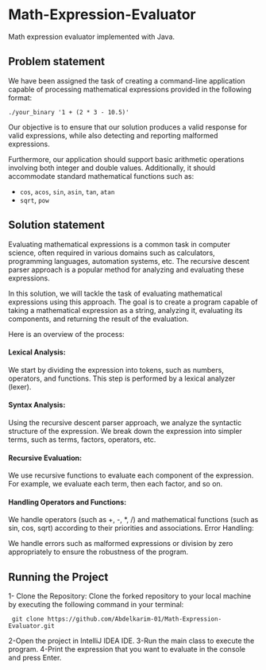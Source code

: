 # Math-Expression-Evaluator
Math expression evaluator implemented with Java.
## Problem statement
We have been assigned the task of creating a command-line application capable of processing
mathematical expressions provided in the following format:
````
./your_binary '1 + (2 * 3 - 10.5)'
````
Our objective is to ensure that our solution produces a valid response for valid expressions, 
while also detecting and reporting malformed expressions.

Furthermore, our application should support basic arithmetic operations involving both integer
and double values. Additionally, it should accommodate standard mathematical functions such as:
- `cos`, `acos`, `sin`, `asin`, `tan`, `atan`
- `sqrt`, `pow`

## Solution statement

Evaluating mathematical expressions is a common task in computer science, often required in various
domains such as calculators, programming languages, automation systems, etc. The recursive descent parser
approach is a popular method for analyzing and evaluating these expressions.

In this solution, we will tackle the task of evaluating mathematical expressions using this approach.
The goal is to create a program capable of taking a mathematical expression as a string, analyzing it,
evaluating its components, and returning the result of the evaluation.

Here is an overview of the process:

#### Lexical Analysis:
We start by dividing the expression into tokens, such as numbers, operators, and functions. 
This step is performed by a lexical analyzer (lexer).
#### Syntax Analysis:
Using the recursive descent parser approach, we analyze the syntactic structure of the expression.
We break down the expression into simpler terms, such as terms, factors, operators, etc.
#### Recursive Evaluation:
We use recursive functions to evaluate each component of the expression. For example,
we evaluate each term, then each factor, and so on.
#### Handling Operators and Functions:
We handle operators (such as +, -, *, /) and mathematical functions (such as sin, cos, sqrt) according 
to their priorities and associations.
Error Handling:

We handle errors such as malformed expressions or division by zero appropriately to ensure 
the robustness of the program.

## Running the Project
1- Clone the Repository: Clone the forked repository to your local machine by
executing the following command in your terminal:
````
 git clone https://github.com/Abdelkarim-01/Math-Expression-Evaluator.git
````
2-Open the project in IntelliJ IDEA IDE.
3-Run the main class to execute the program.
4-Print the expression that you want to evaluate in the console and press Enter.